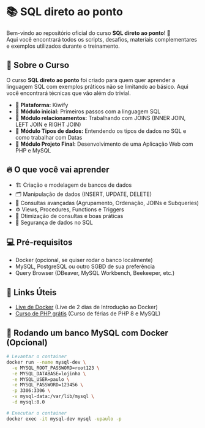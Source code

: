 # 📚 SQL direto ao ponto

Bem-vindo ao repositório oficial do curso **SQL direto ao ponto**! 🎯  
Aqui você encontrará todos os scripts, desafios, materiais complementares e exemplos utilizados durante o treinamento.

## 🚀 Sobre o Curso

O curso **SQL direto ao ponto** foi criado para quem quer aprender a linguagem SQL com exemplos práticos não se limitando ao básico. Aqui você encontrará técnicas que vão além do trivial.

- 📍 **Plataforma:** Kiwify  
- 🎥 **Módulo inicial:** Primeiros passos com a linguagem SQL
- 🎥 **Módulo relacionamentos:** Trabalhando com JOINS (INNER JOIN, LEFT JOIN e RIGHT JOIN)
- 🎥 **Módulo Tipos de dados:** Entendendo os tipos de dados no SQL e como trabalhar com Datas
- 🎥 **Módulo Projeto Final:** Desenvolvimento de uma Aplicação Web com PHP e MySQL

## 🔥 O que você vai aprender

- 🏗️ Criação e modelagem de bancos de dados
- 🗂️ Manipulação de dados (INSERT, UPDATE, DELETE)
- 🔎 Consultas avançadas (Agrupamento, Ordenação, JOINs e Subqueries)
- ⚙️ Views, Procedures, Functions e Triggers
- 🚀 Otimização de consultas e boas práticas
- 🔐 Segurança de dados no SQL

## 💻 Pré-requisitos

- Docker (opcional, se quiser rodar o banco localmente)
- MySQL, PostgreSQL ou outro SGBD de sua preferência
- Query Browser (DBeaver, MySQL Workbench, Beekeeper, etc.)

## 🔗 Links Úteis
- [Live de Docker](https://www.youtube.com/watch?v=5Mce1aVEeE4&list=PL5X822QTM1JZl1TpIBW_QBw5HC19xksS9&index=2&ab_channel=%C3%81readoC%C3%B3digo) (Live de 2 dias de Introdução ao Docker)
- [Curso de PHP grátis](https://www.youtube.com/watch?v=Sr5Qk_qJ6wY&list=PL5X822QTM1JY8_D3G1diTxLZbKoJ-H-K1&ab_channel=%C3%81readoC%C3%B3digo) (Curso de férias de PHP 8 e MySQL)

## 🐳 Rodando um banco MySQL com Docker (Opcional)

```bash
# Levantar o container
docker run --name mysql-dev \
  -e MYSQL_ROOT_PASSWORD=root123 \
  -e MYSQL_DATABASE=lojinha \
  -e MYSQL_USER=paulo \
  -e MYSQL_PASSWORD=123456 \
  -p 3306:3306 \
  -v mysql-data:/var/lib/mysql \
  -d mysql:8.0

# Executar o container
docker exec -it mysql-dev mysql -upaulo -p



